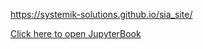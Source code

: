 https://systemik-solutions.github.io/sia_site/

<a href="https://systemik-solutions.github.io/sia_site/" target="_blank">Click here to open JupyterBook </a>
